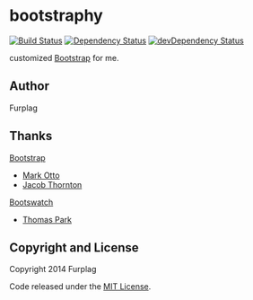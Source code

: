 bootstraphy
===========

[![Build Status](https://travis-ci.org/furplag/bootstraphy.svg?branch=master)](https://travis-ci.org/furplag/bootstraphy)
[![Dependency Status](https://david-dm.org/furplag/bootstraphy.svg?theme=shields.io)](https://david-dm.org/furplag/bootstraphy)
[![devDependency Status](https://david-dm.org/furplag/bootstraphy/dev-status.svg?theme=shields.io)](https://david-dm.org/furplag/bootstraphy#info=devDependencies)

customized [Bootstrap](//github.com/twbs/bootstrap) for me.

Author
------
Furplag

Thanks
------
[Bootstrap](//github.com/twitter/bootstrap)
+ [Mark Otto](//github.com/mdo)
+ [Jacob Thornton](//github.com/fat)

[Bootswatch](//github.com/thomaspark/bootswatch)
+ [Thomas Park](//github.com/thomaspark)

Copyright and License
----
Copyright 2014 Furplag

Code released under the [MIT License](LICENSE).
